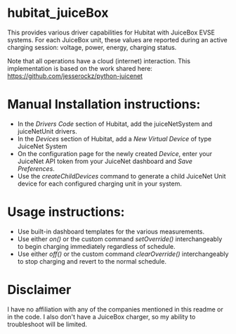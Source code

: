 # hubitat_juiceBox

This provides various driver capabilities for Hubitat with JuiceBox EVSE systems.  For each JuiceBox unit, these values are reported during an active charging session: voltage, power, energy, charging status.

Note that all operations have a cloud (internet) interaction.  This implementation is based on the work shared here:  https://github.com/jesserockz/python-juicenet

# Manual Installation instructions:

* In the *Drivers Code* section of Hubitat, add the juiceNetSystem and juiceNetUnit drivers.
* In the *Devices* section of Hubitat, add a *New Virtual Device* of type JuiceNet System
* On the configuration page for the newly created *Device*, enter your JuiceNet API token from your JuiceNet dashboard and *Save Preferences*.
* Use the *createChildDevices* command to generate a child JuiceNet Unit device for each configured charging unit in your system.

# Usage instructions:

* Use built-in dashboard templates for the various measurements.
* Use either *on()* or the custom command *setOverride()* interchangeably to begin charging immediately regardless of schedule.
* Use either *off()* or the custom command *clearOverride()* interchangeably to stop charging and revert to the normal schedule.

# Disclaimer

I have no affiliation with any of the companies mentioned in this readme or in the code.  I also don't have a JuiceBox charger, so my ability to troubleshoot will be limited.
